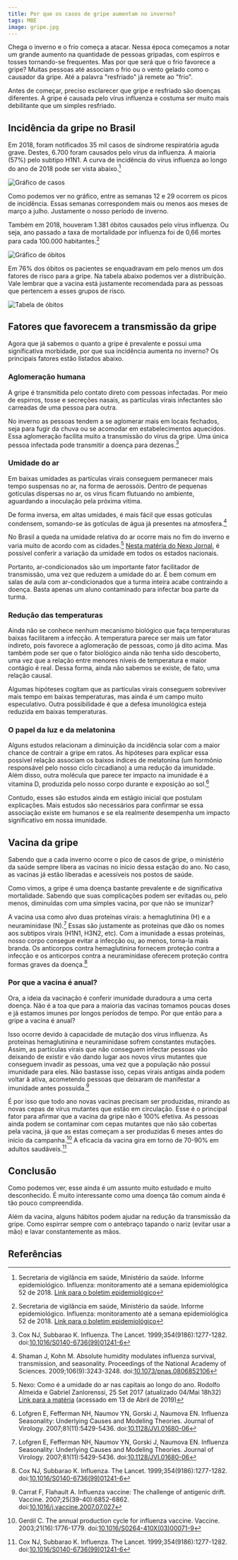```yaml
---
title: Por que os casos de gripe aumentam no inverno?
tags: MBE
image: gripe.jpg
---
```


Chega o inverno e o frio começa a atacar.
Nessa época começamos a notar um grande aumento na quantidade de pessoas gripadas, com espirros e tosses tornando-se frequentes.
Mas por que será que o frio favorece a gripe?
Muitas pessoas até associam o frio ou o vento gelado como o causador da gripe.
Até a palavra "resfriado" já remete ao "frio".

Antes de começar, preciso esclarecer que gripe e resfriado são doenças diferentes.
A gripe é causada pelo vírus influenza e costuma ser muito mais debilitante que um simples resfriado.

## Incidência da gripe no Brasil

Em 2018, foram notificados 35 mil casos de síndrome respiratória aguda grave.
Destes, 6.700 foram causados pelo vírus da influenza.
A maioria (57%) pelo subtipo H1N1.
A curva de incidência do vírus influenza ao longo do ano de 2018 pode ser vista abaixo.[^6]

![Gráfico de casos](/assets/images/posts/2019/gripe/incidencia.png)

Como podemos ver no gráfico, entre as semanas 12 e 29 ocorrem os picos de incidência. Essas semanas correspondem mais ou menos aos meses de março a julho. Justamente o nosso período de inverno.

Também em 2018, houveram 1.381 óbitos causados pelo vírus influenza.
Ou seja, ano passado a taxa de mortalidade por influenza foi de 0,66 mortes para cada 100.000 habitantes.[^6]

![Gráfico de óbitos](/assets/images/posts/2019/gripe/obitos1.png)

Em 76% dos óbitos os pacientes se enquadravam em pelo menos um dos fatores de risco para a gripe.
Na tabela abaixo podemos ver a distribuição.
Vale lembrar que a vacina está justamente recomendada para as pessoas que pertencem a esses grupos de risco.

![Tabela de óbitos](/assets/images/posts/2019/gripe/obitos.png)

## Fatores que favorecem a transmissão da gripe
Agora que já sabemos o quanto a gripe é prevalente e possui uma significativa morbidade, por que sua incidência aumenta no inverno? Os principais fatores estão listados abaixo.

### Aglomeração humana
A gripe é transmitida pelo contato direto com pessoas infectadas.
Por meio de espirros, tosse e secreções nasais, as partículas virais infectantes são carreadas de uma pessoa para outra.

No inverno as pessoas tendem a se aglomerar mais em locais fechados, seja para fugir da chuva ou se acomodar em estabelecimentos aquecidos.
Essa aglomeração facilita muito a transmissão do vírus da gripe.
Uma única pessoa infectada pode transmitir a doença para dezenas.[^5]

### Umidade do ar
Em baixas umidades as partículas virais conseguem permanecer mais tempo suspensas no ar, na forma de aerossóis.
Dentro de pequenas gotículas dispersas no ar, os vírus ficam flutuando no ambiente, aguardando a inoculação pela próxima vitima.

De forma inversa, em altas umidades, é mais fácil que essas gotículas condensem, somando-se às gotículas de água já presentes na atmosfera.[^2]

No Brasil a queda na umidade relativa do ar ocorre mais no fim do inverno e varia muito de acordo com as cidades.[^3] [Nesta matéria do Nexo Jornal](https://www.nexojornal.com.br/grafico/2017/09/25/Como-%C3%A9-a-umidade-do-ar-nas-capitais-ao-longo-do-ano), é possível conferir a variação da umidade em todos os estados nacionais.

Portanto, ar-condicionados são um importante fator facilitador de transmissão, uma vez que reduzem a umidade do ar.
É bem comum em salas de aula com ar-condicionados que a turma inteira acabe contraindo a doença. Basta apenas um aluno contaminado para infectar boa parte da turma.

### Redução das temperaturas
Ainda não se conhece nenhum mecanismo biológico que faça temperaturas baixas facilitarem a infecção.
A temperatura parece ser mais um fator indireto, pois favorece a aglomeração de pessoas, como já dito acima.
Mas também pode ser que o fator biológico ainda não tenha sido descoberto, uma vez que a relação entre menores níveis de temperatura e maior contágio é real.
Dessa forma, ainda não sabemos se existe, de fato, uma relação causal.

Algumas hipóteses cogitam que as partículas virais conseguem sobreviver mais tempo em baixas temperaturas, mas ainda é um campo muito especulativo. Outra possibilidade é que a defesa imunológica esteja reduzida em baixas temperaturas.

### O papel da luz e da melatonina
Alguns estudos relacionam a diminuição da incidência solar com a maior chance de contrair a gripe em ratos.
As hipóteses para explicar essa possível relação associam os baixos índices de melatonina (um hormônio responsável pelo nosso ciclo circadiano) a uma redução da imunidade.
Além disso, outra molécula que parece ter impacto na imunidade é a vitamina D, produzida pelo nosso corpo durante e exposição ao sol.[^1]

Contudo, esses são estudos ainda em estágio inicial que postulam explicações.
Mais estudos são necessários para confirmar se essa associação existe em humanos e se ela realmente desempenha um impacto significativo em nossa imunidade.

## Vacina da gripe
Sabendo que a cada inverno ocorre o pico de casos de gripe, o ministério da saúde sempre libera as vacinas no inicio dessa estação do ano. No caso, as vacinas já estão liberadas e acessíveis nos postos de saúde.

Como vimos, a gripe é uma doença bastante prevalente e de significativa mortalidade.
Sabendo que suas complicações podem ser evitadas ou, pelo menos, diminuídas com uma simples vacina, por que não se imunizar?

A vacina usa como alvo duas proteínas virais: a hemaglutinina (H) e a neuraminidase (N).[^1]
Essas são justamente as proteínas que dão os nomes aos subtipos virais (H1N1, H3N2, etc).
Com a imunidade a essas proteínas, nosso corpo consegue evitar a infecção ou, ao menos, torna-la mais branda.
Os anticorpos contra hemaglutinina fornecem proteção contra a infecção e os anticorpos contra a neuraminidase oferecem proteção contra formas graves da doença.[^5]

### Por que a vacina é anual?
Ora, a ideia da vacinação é conferir imunidade duradoura a uma certa doença. Não é a toa que para a maioria das vacinas tomamos poucas doses e já estamos imunes por longos períodos de tempo. Por que então para a gripe a vacina é anual?

Isso ocorre devido à capacidade de mutação dos vírus influenza.
As proteínas hemaglutinina e neuraminidase sofrem constantes mutações. Assim, as partículas virais que não conseguem infectar pessoas vão deixando de existir e vão dando lugar aos novos vírus mutantes que conseguem invadir as pessoas, uma vez que a população não possui imunidade para eles. Não bastasse isso, cepas virais antigas ainda podem voltar à ativa, acometendo pessoas que deixaram de manifestar a imunidade antes possuída.[^7]

É por isso que todo ano novas vacinas precisam ser produzidas, mirando as novas cepas de vírus mutantes que estão em circulação. Esse é o principal fator para afirmar que a vacina da gripe não é 100% efetiva. As pessoas ainda podem se contaminar com cepas mutantes que não são cobertas pela vacina, já que as estas começam a ser produzidas 6 meses antes do início da campanha.[^8] A eficacia da vacina gira em torno de 70-90% em adultos saudáveis.[^5]

## Conclusão
Como podemos ver, esse ainda é um assunto muito estudado e muito desconhecido. É muito interessante como uma doença tão comum ainda é tão pouco compreendida.

Além da vacina, alguns hábitos podem ajudar na redução da transmissão da gripe. Como espirrar sempre com o antebraço tapando o nariz (evitar usar a mão) e lavar constantemente as mãos.

## Referências
[^1]: Lofgren E, Fefferman NH, Naumov YN, Gorski J, Naumova EN. Influenza Seasonality: Underlying Causes and Modeling Theories. Journal of Virology. 2007;81(11):5429-5436. doi:[10.1128/JVI.01680-06](https://jvi.asm.org/content/81/11/5429.short)
[^2]: Shaman J, Kohn M. Absolute humidity modulates influenza survival, transmission, and seasonality. Proceedings of the National Academy of Sciences. 2009;106(9):3243-3248. doi:[10.1073/pnas.0806852106](https://www.pnas.org/content/106/9/3243.short)
[^3]: Nexo: Como é a umidade do ar nas capitais ao longo do ano. Rodolfo Almeida e Gabriel Zanlorenssi, 25 Set 2017 (atualizado 04/Mai 18h32) [Link para a matéria](https://www.nexojornal.com.br/grafico/2017/09/25/Como-%C3%A9-a-umidade-do-ar-nas-capitais-ao-longo-do-ano) (acessado em 13 de Abril de 2019)
[^4]: Dushoff J, Plotkin JB, Levin SA, Earn DJD. Dynamical resonance can account for seasonality of influenza epidemics. Proceedings of the National Academy of Sciences. 2004;101(48):16915-16916. doi:10.[1073/pnas.0407293101](https://www.pnas.org/content/101/48/16915.short)
[^5]: Cox NJ, Subbarao K. Influenza. The Lancet. 1999;354(9186):1277-1282. doi:[10.1016/S0140-6736(99)01241-6][5]
[^6]: Secretaria de vigilância em saúde, Ministério da saúde. Informe epidemiológico. Influenza: monitoramento até a semana epidemiológica 52 de 2018. [Link para o boletim epidemiológico](http://portalarquivos2.saude.gov.br/images/pdf/2019/fevereiro/01/Informe-Epidemiologico-Influenza-2018-SE-52.pdf)
[^7]: Carrat F, Flahault A. Influenza vaccine: The challenge of antigenic drift. Vaccine. 2007;25(39-40):6852-6862. doi:[10.1016/j.vaccine.2007.07.027](https://www.sciencedirect.com/science/article/pii/S0264410X07008328)
[^8]: Gerdil C. The annual production cycle for influenza vaccine. Vaccine. 2003;21(16):1776-1779. doi:[10.1016/S0264-410X(03)00071-9](https://www.sciencedirect.com/science/article/pii/S0264410X03000719)

[5]: https://www.thelancet.com/journals/lancet/article/PIIS0140-6736(99)01241-6/fulltext
